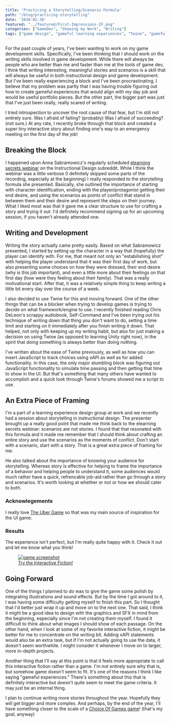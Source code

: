 ```yaml
---
title: 'Practicing a Storytelling/Scenario Formula'
path: "/blog/practicing-storytelling"
date: '2020-01-30'
featured: "../featured/First-Impressions-IF.png"
categories: ["GameDev", "Showing my Work", "Writing"]
tags: ["game design", "gameful learning experiences", "Twine", "gameful design", "deliberate practice"]
---
```


For the past couple of years, I've been wanting to work on my game development skills. Specifically, I've been thinking that I should work on the writing skills involved in game development. While there will always be people who are better than me and faster than me at the tools of game dev, I think that writing interesting, meaningful stories and scenarios is a skill that will always be useful in both instructional design and game development. But I've been really experiencing a block and I've been procrastinating. I believe that my problem was partly that I was having trouble figuring out how to create gameful experiences that would align with my day job and would be useful portfolio pieces. But the other part, the bigger part was just that I've just been really, really scared of writing.

I tried introspection to uncover the root cause of that fear, but I'm still not entirely sure. Was I afraid of failing? (probably) Was I afraid of succeeding? (not sure.) At any rate, I recently broke through that block and created a super tiny interactive story about finding one's way to an emergency meeting on the first day of the job!

## Breaking the Block

I happened upon Anna Sabramowicz's regularly scheduled [elearning secrets webinar](https://www.elearningsecrets.com/) on the Instructional Design subreddit. While I think the webinar was a little verbose (I definitely skipped some parts of the recording, especially at the beginning) I really responded to the storytelling formula she presented. Basically, she outlined the importance of starting with character identification, ending with the player/protagonist getting their end desire, and using the scenarios as points of conflict that stand in between them and their desire and represent the steps on their journey. What I liked most was that it gave me a clear structure to use for crafting a story and trying it out. I'd definitely recommend signing up for an upcoming session, if you haven't already attended one.

## Writing and Development
Writing the story actually came pretty easily. Based on what Sabramowicz presented, I started by setting up the character in a way that (hopefully) the player can identify with. For me, that meant not only an "estabilishing shot" with helping the player understand that it was their first day of work, but also presenting some choices on how they were dressed, their end desire (why is this job important), and even a little more about their feelings on that first day (how were they feeling about their family). That was a really motivational start. After that, it was a relatively simple thing to keep writing a little bit every day over the course of a week.

I also decided to use Twine for this and moving forward. One of the other things that can be a blocker when trying to develop games is trying to decide on what framework/engine to use. I recently finished reading Chris DeLeon's scrappy audiobook, Self-Command and I've been trying out his technique of writing down that thing you don't want to do, setting a time limit and starting on it immediately after you finish writing it down. That helped, not only with keeping up my writing habit, but also for just making a decision on using Twine (as opposed to learning Unity right now), in the spirit that doing something is always better than doing nothing.

I've written about the ease of Twine previously, as well as how you can insert JavaScript to track choices using xAPI as well as for added functionality. In this case, the only major stumbling block was figuring out JavaScript functionality to simulate time passing and then getting that time to show in the UI. But that's something that many others have wanted to accomplish and a quick look through Twine's forums showed me a script to use.


## An Extra Piece of Framing
I'm a part of a learning experience design group at work and we recently had a session about storytelling in instructional design. The presenter brought up a really good point that made me think back to the elearning secrets webinar: scenarios are not stories. I found that that resonated with this formula and it made me remember that I should think about crafting an entire story and use the scenarios as the moments of conflict. Don't start with a scenario, start with a story. That is a great extra piece of framing for me.

He also talked about the importance of knowing your audience for storytelling. Whereas story is effective for helping to frame the importance of a behavior and helping people to understand it, some audiences would much rather have a quick, refrencable job-aid rather than go through a story and scenarios. It's worth looking at whether or not or how we should cater to both.

### Acknowlegements

I really love [The Uber Game](https://ig.ft.com/uber-game/) so that was my main source of inspiration for the UI game.

### Results

The experience isn't perfect, but I'm really quite happy with it. Check it out and let me know what you think!

<figure>
    <a href="https://s3.amazonaws.com/gamedev.knanthony.com/first-impressions/FirstImpressions.html" target="blank">
      <img
        sizes="(max-width: 810px) 100vw, 810px"
        srcset="https://res.cloudinary.com/dhdaswa6t/image/upload/f_auto,q_60,w_203/v1580265946/blog/First_impressions_game.png 203w,
                https://res.cloudinary.com/dhdaswa6t/image/upload/f_auto,q_60,w_405/v1580265946/blog/First_impressions_game.png 405w,
                https://res.cloudinary.com/dhdaswa6t/image/upload/f_auto,q_60,w_810/v1580265946/blog/First_impressions_game.png 810w,
                https://res.cloudinary.com/dhdaswa6t/image/upload/f_auto,q_60,w_1215/v1580265946/blog/First_impressions_game.png 1215w"
        src="https://res.cloudinary.com/dhdaswa6t/image/upload/f_auto,q_60,w_810/v1580265946/blog/First_impressions_game.png"
        alt="game screenshot" />
      <figcaption>Try the Interactive Fiction!</figcaption>
    </a>
</figure>

## Going Forward

One of the things I planned to do was to give the game some polish by integrating illustrations and sound effects. But by the time I got around to it, I was having some difficulty getting myself to finish this part. So I thought that I'd better just wrap it up and move on to the next one. That said, I think it might be a good idea to design with the graphics and SFX in mind from the beginning, especially since I'm not creating them myself. I found it difficult to think about what images I should show of each passage. On the other hand, when I look at some of my favorite interactive fiction, it might be better for me to concentrate on the writing bit. Adding xAPI statements would also be an extra task, but if I'm not actually going to use the data, it doesn't seem worthwhile. I might consider it whenever I move on to larger, more in-depth projects.

Another thing that I'll say at this point is that it feels more appropriate to call this interactive fiction rather than a game. I'm not entirely sure why that is, but somehow game doesn't seem to fit. It's one of the reasons I think I like saying "gameful experiences." There's something about this that is definitely interactive but doesn't quite seem to meet the game criteria. It may just be an internal thing.

I plan to continue writing more stories throughout the year. Hopefully they will get bigger and more complex. And perhaps, by the end of the year, I'll have something closer to the scale of a [Choice Of Games game](https://www.choiceofgames.com/)! (that's my goal, anyway)
